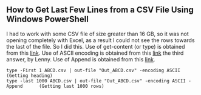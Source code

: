 ## How to Get Last Few Lines from a CSV File Using Windows PowerShell
I had to work with some CSV file of size greater than 16 GB, so it was not opening completely with Excel, as a result I could not see the rows towards the last of the file. So I did this.
Use of get-content (or type) is obtained from this [link](https://www.csvexplorer.com/blog/open-big-csv/).
Use of ASCII encoding is obtained from this [link](https://stackoverflow.com/questions/5596982/using-powershell-to-write-a-file-in-utf-8-without-the-bom) the third answer, by Lenny.
Use of Append is obtained from this [link](https://powershell.org/2013/10/why-get-content-aint-yer-friend/).
```
type -First 1 ABCD.csv | out-file "Out_ABCD.csv" -encoding ASCII                (Getting heading)
type -last 1000 ABCD.csv | out-file "Out_ABCD.csv" -encoding ASCII -Append      (Getting last 1000 rows)
```
